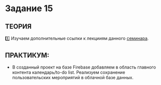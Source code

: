 # Задание 15
## ТЕОРИЯ

:one: Изучаем дополнительные ссылки к лекцииям данного [семинара](https://github.com/LisKorzun/learning-js__from-scratch-to-expert/blob/master/seminar_15/README.md).

## ПРАКТИКУМ:

* В созданный проект на базе Firebase добавляем в область главного контента календарь/to-do list. Реализуем сохранение пользовательских мероприятий в облачной базе данных.